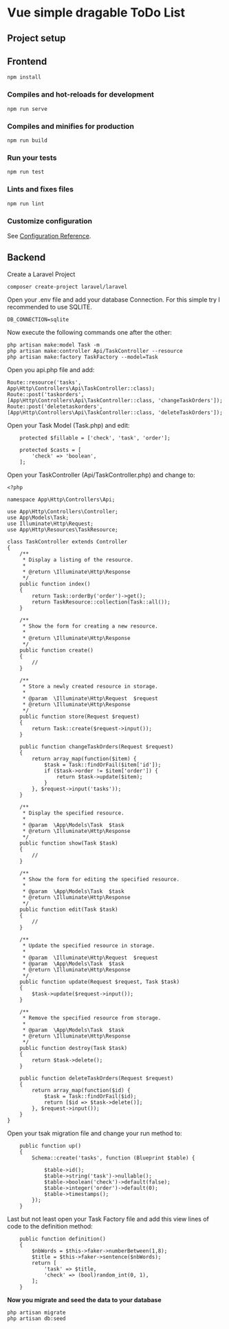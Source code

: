 # Vue simple dragable ToDo List

## Project setup
## Frontend
```
npm install
```

### Compiles and hot-reloads for development
```
npm run serve
```

### Compiles and minifies for production
```
npm run build
```

### Run your tests
```
npm run test
```

### Lints and fixes files
```
npm run lint
```

### Customize configuration
See [Configuration Reference](https://cli.vuejs.org/config/).

## Backend
Create a Laravel Project 
```
composer create-project laravel/laravel
```

Open your .env file and add your database Connection.
For this simple try I recommended to use SQLITE.

```
DB_CONNECTION=sqlite
```

Now execute the following commands one after the other:
```
php artisan make:model Task -m
php artisan make:controller Api/TaskController --resource
php artisan make:factory TaskFactory --model=Task
```
Open you api.php file and add:
```
Route::resource('tasks', App\Http\Controllers\Api\TaskController::class);
Route::post('taskorders', [App\Http\Controllers\Api\TaskController::class, 'changeTaskOrders']);
Route::post('deletetaskorders', [App\Http\Controllers\Api\TaskController::class, 'deleteTaskOrders']);
```

Open your Task Model (Task.php) and edit:
```
    protected $fillable = ['check', 'task', 'order'];

    protected $casts = [
        'check' => 'boolean',
    ];
```

Open your TaskController (Api/TaskController.php) and change to:
```
<?php

namespace App\Http\Controllers\Api;

use App\Http\Controllers\Controller;
use App\Models\Task;
use Illuminate\Http\Request;
use App\Http\Resources\TaskResource;

class TaskController extends Controller
{
    /**
     * Display a listing of the resource.
     *
     * @return \Illuminate\Http\Response
     */
    public function index()
    {
        return Task::orderBy('order')->get();
        return TaskResource::collection(Task::all());
    }

    /**
     * Show the form for creating a new resource.
     *
     * @return \Illuminate\Http\Response
     */
    public function create()
    {
        //
    }

    /**
     * Store a newly created resource in storage.
     *
     * @param  \Illuminate\Http\Request  $request
     * @return \Illuminate\Http\Response
     */
    public function store(Request $request)
    {
        return Task::create($request->input());
    }

    public function changeTaskOrders(Request $request) 
    {   
        return array_map(function($item) {
            $task = Task::findOrFail($item['id']);
            if ($task->order != $item['order']) {
                return $task->update($item);
            }
        }, $request->input('tasks'));
    }

    /**
     * Display the specified resource.
     *
     * @param  \App\Models\Task  $task
     * @return \Illuminate\Http\Response
     */
    public function show(Task $task)
    {
        //
    }

    /**
     * Show the form for editing the specified resource.
     *
     * @param  \App\Models\Task  $task
     * @return \Illuminate\Http\Response
     */
    public function edit(Task $task)
    {
        //
    }

    /**
     * Update the specified resource in storage.
     *
     * @param  \Illuminate\Http\Request  $request
     * @param  \App\Models\Task  $task
     * @return \Illuminate\Http\Response
     */
    public function update(Request $request, Task $task)
    {
        $task->update($request->input());
    }

    /**
     * Remove the specified resource from storage.
     *
     * @param  \App\Models\Task  $task
     * @return \Illuminate\Http\Response
     */
    public function destroy(Task $task)
    {
        return $task->delete();
    }

    public function deleteTaskOrders(Request $request) 
    {
        return array_map(function($id) {
            $task = Task::findOrFail($id);
            return [$id => $task->delete()];
        }, $request->input());
    }
}
```

Open your tsak migration file and change your run method to:
```
    public function up()
    {
        Schema::create('tasks', function (Blueprint $table) {

            $table->id();
            $table->string('task')->nullable();
            $table->boolean('check')->default(false);
            $table->integer('order')->default(0);
            $table->timestamps();
        });
    }
```


Last but not least open your Task Factory file and add this view lines of code to the definition method:
```
    public function definition()
    {
        $nbWords = $this->faker->numberBetween(1,8);
        $title = $this->faker->sentence($nbWords);
        return [            
            'task' => $title,
            'check' => (bool)random_int(0, 1),
        ];
    }
```

**Now you migrate and seed the data to your database**
```
php artisan migrate
php artisan db:seed
```
